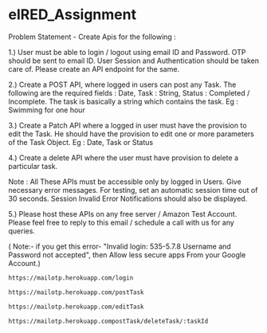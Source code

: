 # elRED_Assignment

Problem Statement - Create Apis for the following :

1.) User must be able to login / logout using email ID and Password. OTP should be sent to email ID. User Session and Authentication should be taken care of. Please create an API endpoint for the same.

2.) Create a POST API,  where logged in users can post any Task. The following are the required fields : Date, Task : String,  Status : Completed / Incomplete. The task is basically a string which contains the task. Eg : Swimming for one hour

3.) Create a Patch API where a logged in user must have the provision to edit the Task. He should have the provision to edit one or more parameters of the Task Object. Eg : Date, Task or Status

4.) Create a delete API where the user must have provision to delete a particular task.

Note : All These APIs must be accessible only by logged in Users. Give necessary error messages. For testing, set an automatic session time out of 30 seconds. Session Invalid Error Notifications should also be displayed.

5.) Please host these APIs on any free server / Amazon Test Account. Please feel free to reply to this email / schedule a call with us for any queries.


( Note:- if you get this error-
 "Invalid login: 535-5.7.8 Username and Password not accepted", then  Allow less secure apps From your Google Account.)
 
 ```bash
 https://mailotp.herokuapp.com/login
 ```
 ```bash
 https://mailotp.herokuapp.com/postTask
 ```
 ```bash
 https://mailotp.herokuapp.com/editTask
 ```
 ```bash
 https://mailotp.herokuapp.compostTask/deleteTask/:taskId
 ```
